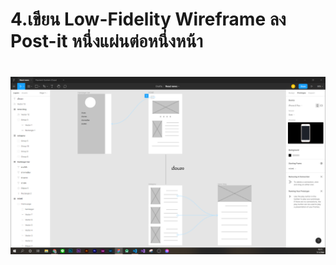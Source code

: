 # 4.เขียน Low-Fidelity Wireframe ลง Post-it หนึ่งแผ่นต่อหนึ่งหน้า 

# ![Low-fidelity-Wireframe](Low-Fidelity-Wireframe.PNG)